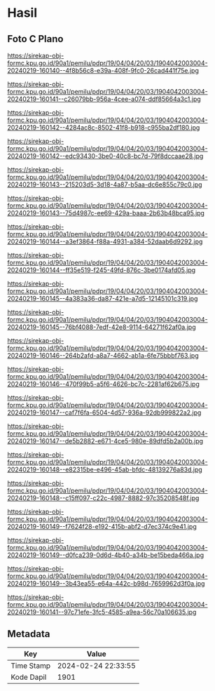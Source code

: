 # Hasil

## Foto C Plano

https://sirekap-obj-formc.kpu.go.id/90a1/pemilu/pdpr/19/04/04/20/03/1904042003004-20240219-160140--4f8b56c8-e39a-408f-9fc0-26cad441f75e.jpg

https://sirekap-obj-formc.kpu.go.id/90a1/pemilu/pdpr/19/04/04/20/03/1904042003004-20240219-160141--c26079bb-956a-4cee-a074-ddf85664a3c1.jpg

https://sirekap-obj-formc.kpu.go.id/90a1/pemilu/pdpr/19/04/04/20/03/1904042003004-20240219-160142--4284ac8c-8502-41f8-b918-c955ba2df180.jpg

https://sirekap-obj-formc.kpu.go.id/90a1/pemilu/pdpr/19/04/04/20/03/1904042003004-20240219-160142--edc93430-3be0-40c8-bc7d-79f8dccaae28.jpg

https://sirekap-obj-formc.kpu.go.id/90a1/pemilu/pdpr/19/04/04/20/03/1904042003004-20240219-160143--215203d5-3d18-4a87-b5aa-dc6e855c79c0.jpg

https://sirekap-obj-formc.kpu.go.id/90a1/pemilu/pdpr/19/04/04/20/03/1904042003004-20240219-160143--75d4987c-ee69-429a-baaa-2b63b48bca95.jpg

https://sirekap-obj-formc.kpu.go.id/90a1/pemilu/pdpr/19/04/04/20/03/1904042003004-20240219-160144--a3ef3864-f88a-4931-a384-52daab6d9292.jpg

https://sirekap-obj-formc.kpu.go.id/90a1/pemilu/pdpr/19/04/04/20/03/1904042003004-20240219-160144--ff35e519-f245-49fd-876c-3be0174afd05.jpg

https://sirekap-obj-formc.kpu.go.id/90a1/pemilu/pdpr/19/04/04/20/03/1904042003004-20240219-160145--4a383a36-da87-421e-a7d5-12145101c319.jpg

https://sirekap-obj-formc.kpu.go.id/90a1/pemilu/pdpr/19/04/04/20/03/1904042003004-20240219-160145--76bf4088-7edf-42e8-9114-64271f62af0a.jpg

https://sirekap-obj-formc.kpu.go.id/90a1/pemilu/pdpr/19/04/04/20/03/1904042003004-20240219-160146--264b2afd-a8a7-4662-ab1a-6fe75bbbf763.jpg

https://sirekap-obj-formc.kpu.go.id/90a1/pemilu/pdpr/19/04/04/20/03/1904042003004-20240219-160146--470f99b5-a5f6-4626-bc7c-2281af62b675.jpg

https://sirekap-obj-formc.kpu.go.id/90a1/pemilu/pdpr/19/04/04/20/03/1904042003004-20240219-160147--caf7f6fa-6504-4d57-936a-92db999822a2.jpg

https://sirekap-obj-formc.kpu.go.id/90a1/pemilu/pdpr/19/04/04/20/03/1904042003004-20240219-160147--de5b2882-e671-4ce5-980e-89dfd5b2a00b.jpg

https://sirekap-obj-formc.kpu.go.id/90a1/pemilu/pdpr/19/04/04/20/03/1904042003004-20240219-160148--e82315be-e496-45ab-bfdc-48139276a83d.jpg

https://sirekap-obj-formc.kpu.go.id/90a1/pemilu/pdpr/19/04/04/20/03/1904042003004-20240219-160148--c15ff097-c22c-4987-8882-97c35208548f.jpg

https://sirekap-obj-formc.kpu.go.id/90a1/pemilu/pdpr/19/04/04/20/03/1904042003004-20240219-160149--f7624f28-e192-415b-abf2-d7ec374c9e41.jpg

https://sirekap-obj-formc.kpu.go.id/90a1/pemilu/pdpr/19/04/04/20/03/1904042003004-20240219-160149--d0fca239-0d6d-4b40-a34b-be15beda466a.jpg

https://sirekap-obj-formc.kpu.go.id/90a1/pemilu/pdpr/19/04/04/20/03/1904042003004-20240219-160149--3b43ea55-e64a-442c-b98d-7659962d3f0a.jpg

https://sirekap-obj-formc.kpu.go.id/90a1/pemilu/pdpr/19/04/04/20/03/1904042003004-20240219-160141--97c71efe-3fc5-4585-a9ea-56c70a106635.jpg


## Metadata

| Key        | Value               |
| ---------- | ------------------- |
| Time Stamp | 2024-02-24 22:33:55 |
| Kode Dapil | 1901                |



